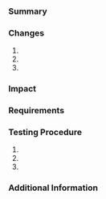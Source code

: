 ### Summary ###

<!-- Describe the purpose of the changes and, if applicable, link to any related issues. -->

### Changes ###

<!-- List the changes in bullet points. -->

1.
2.
3.

### Impact ###

<!-- Describe the potential impact of these changes on other areas or features. -->

### Requirements ###

<!-- Describe any necessary environment variables, dependencies, or database updates for this change. -->

### Testing Procedure ###

<!-- Explain how you tested these changes. -->

1.
2.
3.

### Additional Information ###

<!-- Include any notes for the reviewer or relevant links, if applicable. -->
